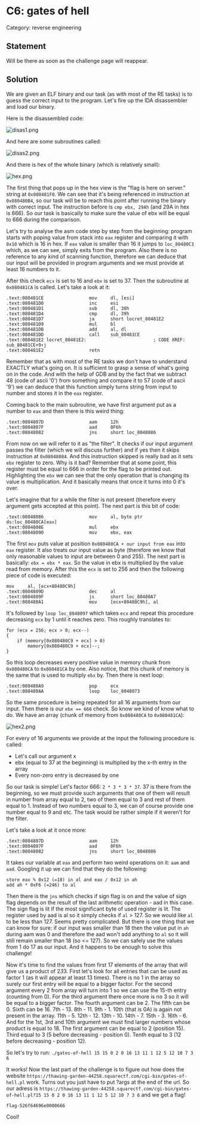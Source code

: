 C6: gates of hell
=================

Category: reverse engineering

Statement
---------

Will be there as soon as the challenge page will reappear.

Solution
--------

We are given an ELF binary and our task (as with most of the RE tasks) is to guess the correct input to the program. Let's fire up the IDA disassembler and load our binary.

Here is the disassembled code:

![disas1.png](disas1.png)

And here are some subroutines called:

![disas2.png](disas2.png)

And there is hex of the whole binary (which is relatively small):

![hex.png](hex.png)

The first thing that pops up in the hex view is the "flag is here on server." string at ```0x080481F0```. We can see that it's being referenced in instruction at ```0x080480B4```, so our task will be to reach this point after running the binary with correct input. The instruction before is ```cmp ebx, 29Ah``` (and 29A in hex is 666). So our task is basically to make sure the value of ebx will be equal to 666 during the comparison.

Let's try to analyse the asm code step by step from the beginning: program starts with poping value from stack into ```eax``` register and comparing it with ```0x10``` which is 16 in hex. If ```eax``` value is smaller than 16 it jumps to ```loc_80480C3``` which, as we can see, simply exits from the program. Also there is no reference to any kind of scanning function, therefore we can deduce that our input will be provided in program arguments and we must provide at least 16 numbers to it.

After this check ```ecx``` is set to 16 and ```ebx``` is set to 37. Then the subroutine at ```0x080481CA``` is called. Let's take a look at it:

```
.text:080481CE                 mov     dl, [esi]
.text:080481D0                 inc     esi
.text:080481D1                 sub     dl, 30h
.text:080481D4                 cmp     dl, 39h
.text:080481D7                 ja      short locret_80481E2
.text:080481D9                 mul     bl
.text:080481DB                 add     al, dl
.text:080481DD                 call    sub_80481CE
.text:080481E2 locret_80481E2:                         ; CODE XREF: sub_80481CE+9↑j
.text:080481E2                 retn
```

Remember that as with most of the RE tasks we don't have to understand EXACTLY what's going on. It is sufficient to grasp a sense of what's going on in the code. And with the help of GDB and by the fact that we subtract 48 (code of ascii '0') from something and compare it to 57 (code of ascii '9') we can deduce that this function simply turns string from input to number and stores it in the ```eax``` register.

Coming back to the main subroutine, we have first argument put as a number to ```eax``` and then there is this weird thing:

```
.text:0804807D                 aam     12h
.text:0804807F                 aad     0F6h
.text:08048082                 jns     short loc_8048086
```

From now on we will refer to it as "the filter". It checks if our input argument passes the filter (which we will discuss further) and if yes then it skips instruction at ```0x08048084```. And this instruction skipped is really bad as it sets ```ebx``` register to zero. Why is it bad? Remember that at some point, this register must be equal to 666 in order for the flag to be printed out. Highlighting the ```ebx``` we can see that the only operation that is changing its value is multiplication. And it basically means that once it turns into 0 it's over.

Let's imagine that for a while the filter is not present (therefore every argument gets accepted at this point). The next part is this bit of code:

```
.text:08048086                 mov     al, byte ptr ds:loc_80480CA[eax]
.text:0804808E                 mul     ebx
.text:08048090                 mov     ebx, eax
```

The first ```mov``` puts value at position ```0x080480CA + our input from eax``` into ```eax``` register. It also treats our input value as byte (therefore we know that only reasonable values to input are between 0 and 255). The next part is basically: ```ebx = ebx * eax```. So the value in ebx is multiplied by the value read from memory. After this the ```ecx``` is set to 256 and then the following piece of code is executed:

```
mov     al, [ecx+80480C9h]
.text:0804809D                 dec     al
.text:0804809F                 js      short loc_80480A7
.text:080480A1                 mov     [ecx+80480C9h], al
```

It's followed by ```loop loc_8048097``` which takes ```ecx``` and repeat this procedure decreasing ```ecx``` by 1 until it reaches zero. This roughly translates to:
```
for (ecx = 256; ecx > 0; ecx--)
{
    if (memory[0x080480C9 + ecx] > 0)
        memory[0x080480C9 + ecx]--;
}
```

So this loop decreases every positive value in memory chunk from ```0x080480CA``` to ```0x080481CA``` by one. Also notice, that this chunk of memory is the same that is used to multiply ```ebx``` by. Then there is next loop:

```
.text:080480A9                 pop     ecx
.text:080480AA                 loop    loc_8048073
```

So the same procedure is being repeated for all 16 arguments from our input. Then there is our ```ebx == 666``` check. So know we kind of know what to do. We have an array (chunk of memory from ```0x080480CA``` to ```0x080481CA```):

![hex2.png](hex2.png)

For every of 16 arguments we provide at the input the following procedure is called:

* Let's call our argument x
* ebx (equal to 37 at the beginning) is multiplied by the x-th entry in the array
* Every non-zero entry is decreased by one

So our task is simple! Let's factor 666: ```2 * 3 * 3 * 37```. 37 is there from the beginning, so we must provide such arguments that one of them will result in number from array equal to 2, two of them equal to 3 and rest of them equal to 1. Instead of two numbers equal to 3, we can of course provide one number equal to 9 and etc. The task would be rather simple if it weren't for the filter.

Let's take a look at it once more:
```
.text:0804807D                 aam     12h
.text:0804807F                 aad     0F6h
.text:08048082                 jns     short loc_8048086
```

It takes our variable at ```eax``` and perform two weird operations on it: ```aam``` and ```aad```. Googling it up we can find that they do the following:

```
store eax % 0x12 (=18) in al and eax / 0x12 in ah
add ah * 0xF6 (=246) to al
```

Then there is the ```jns``` which checks if sign flag is on and the value of sign flag depends on the result of the last arithmetic operation - aad in this case. The sign flag is lit if the most significant byte of used register is lit. The register used by aad is al so it simply checks if ```al``` > 127. So we would like ```al``` to be less than 127. Seems pretty complicated. But there is one thing that we can know for sure: if our input was smaller than 18 then the value put in ```ah``` during aam was 0 and therefore the aad won't add anything to ```al``` so it will still remain smaller than 18 (so <= 127). So we can safely use the values from 1 do 17 as our input. And it happens to be enough to solve this challenge!

Now it's time to find the values from first 17 elements of the array that will give us a product of 2*3*3. First let's look for all entries that can be used as factor 1 (as it will appear at least 13 times). There is no 1 in the array so surely our first entry will be equal to a bigger factor. For the second argument every 2 from array will turn into 1 so we can use the 15-th entry (counting from 0). For the third argument there once more is no 3 so it will be equal to a bigger factor. The fourth argument can be 2. The fifth can be 0. Sixth can be 16. 7th - 13. 8th - 11. 9th - 1. 10th (that is 0A) is again not present in the array. 11th - 5. 12th - 12. 13th - 10. 14th - 7. 15th - 3. 16th - 6. And for the 1st, 3rd and 10th argument we must find larger numbers whose product is equal to 18. The first argument can be equal to 2 (position 15). Third equal to 3 (5 before decreasing - position 0). Tenth equal to 3 (12 before decreasing - position 12).

So let's try to run: ```./gates-of-hell 15 15 0 2 0 16 13 11 1 12 5 12 10 7 3 6```

It works! Now the last part of the challenge is to figure out how does the website ```https://thawing-garden-44258.squarectf.com/cgi-bin/gates-of-hell.pl``` work. Turns out you just have to put ?args at the end of the url. So our adress is ```https://thawing-garden-44258.squarectf.com/cgi-bin/gates-of-hell.pl?15 15 0 2 0 16 13 11 1 12 5 12 10 7 3 6``` and we get a flag!

```flag-526f64696e0000666```

Cool!
